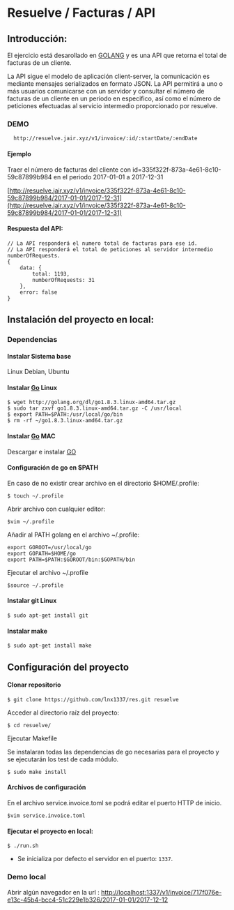 # Resuelve / Facturas / API

## Introducción:
El ejercicio está desarollado en [GOLANG](https://golang.org/) y es una API que retorna el total de facturas de un cliente.
 
 La API sigue el modelo de aplicación client-server, la comunicación es mediante mensajes serializados en formato JSON. La API permitirá a uno o más usuarios comunicarse con un servidor y consultar el número de facturas de un cliente en un periodo en especifico, así como el número de peticiones efectuadas al servicio intermedio proporcionado por resuelve.

### DEMO

```
  http://resuelve.jair.xyz/v1/invoice/:id/:startDate/:endDate

```

#### Ejemplo

Traer el número de facturas del cliente con id=335f322f-873a-4e61-8c10-59c87899b984 en el periodo 2017-01-01 a 2017-12-31


[http://resuelve.jair.xyz/v1/invoice/335f322f-873a-4e61-8c10-59c87899b984/2017-01-01/2017-12-31](http://resuelve.jair.xyz/v1/invoice/335f322f-873a-4e61-8c10-59c87899b984/2017-01-01/2017-12-31)


#### Respuesta del API:
```
// La API responderá el numero total de facturas para ese id. 
// La API responderá el total de peticiones al servidor intermedio numberOfRequests.
{
    data: {
        total: 1193,
        numberOfRequests: 31
    },
    error: false
}

```

## Instalación del proyecto en local:

### Dependencias

#### Instalar Sistema base
Linux Debian, Ubuntu
 
#### Instalar [Go](https://golang.org/dl ) Linux

```
$ wget http://golang.org/dl/go1.8.3.linux-amd64.tar.gz
$ sudo tar zxvf go1.8.3.linux-amd64.tar.gz -C /usr/local
$ export PATH=$PATH:/usr/local/go/bin
$ rm -rf ~/go1.8.3.linux-amd64.tar.gz

```

#### Instalar [Go](https://golang.org/dl ) MAC

Descargar e instalar [GO](https://storage.googleapis.com/golang/go1.8.3.darwin-amd64.pkg)

#### Configuración de go en $PATH


En caso de no existir crear archivo en el directorio $HOME/.profile:

```
$ touch ~/.profile

```

Abrir archivo con cualquier editor:

```
$vim ~/.profile

```


Añadir al PATH golang en el archivo ~/.profile:

```
export GOROOT=/usr/local/go
export GOPATH=$HOME/go
export PATH=$PATH:$GOROOT/bin:$GOPATH/bin

```

Ejecutar el archivo ~/.profile

```
$source ~/.profile

```

#### Instalar git Linux

```
$ sudo apt-get install git

```

#### Instalar make

```
$ sudo apt-get install make

```

## Configuración del proyecto

#### Clonar repositorio

```
$ git clone https://github.com/lnx1337/res.git resuelve

```

Acceder al directorio raíz del proyecto:

```
$ cd resuelve/
```



Ejecutar Makefile

Se instalaran todas las dependencias de go necesarias para el proyecto y se ejecutarán los test de cada módulo.

```
$ sudo make install

```

#### Archivos de configuración

En el archivo service.invoice.toml se podrá editar el puerto HTTP de inicio. 

```
$vim service.invoice.toml 

```


#### Ejecutar el proyecto en local:

```
$ ./run.sh
```

+ Se inicializa por defecto el servidor en el puerto: `1337`.

### Demo local

Abrir algún navegador en la url : [http://localhost:1337/v1/invoice/717f076e-e13c-45b4-bcc4-51c229e1b326/2017-01-01/2017-12-12](http://localhost:1337/v1/invoice/717f076e-e13c-45b4-bcc4-51c229e1b326/2017-01-01/2017-12-12)